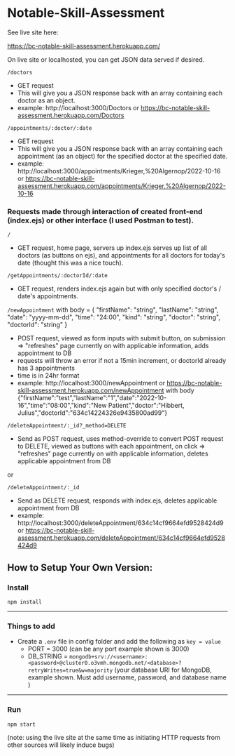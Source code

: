 # Notable-Skill-Assessment

See live site here:

https://bc-notable-skill-assessment.herokuapp.com/

On live site or localhosted, you can get JSON data served if desired.

`/doctors`
- GET request
- This will give you a JSON response back with an array containing each doctor as an object.
- example: http://localhost:3000/Doctors or https://bc-notable-skill-assessment.herokuapp.com/Doctors

`/appointments/:doctor/:date`
- GET request
- This will give you a JSON response back with an array containing each appointment (as an object) for the specified doctor at the specified date.
- example: http://localhost:3000/appointments/Krieger,%20Algernop/2022-10-16 or https://bc-notable-skill-assessment.herokuapp.com/appointments/Krieger,%20Algernop/2022-10-16


### Requests made through interaction of created front-end (index.ejs) or other interface (I used Postman to test).

`/`
- GET request, home page, servers up index.ejs serves up list of all doctors (as buttons on ejs), and appointments for all doctors for today's date (thought this was a nice touch).

`/getAppointments/:doctorId/:date`
- GET request, renders index.ejs again but with only specified doctor's / date's appointments.

`/newAppointment`
with body = 
{
"firstName": "string",
"lastName": "string",
"date": "yyyy-mm-dd",
"time": "24:00",
"kind": "string",
"doctor": "string",
"doctorId": "string"
}

- POST request, viewed as form inputs with submit button, on submission => "refreshes" page currently on with applicable information, adds appointment to DB
- requests will throw an error if not a 15min increment, or doctorId already has 3 appointments 
- time is in 24hr format
- example: http://localhost:3000/newAppointment or https://bc-notable-skill-assessment.herokuapp.com/newAppointment with body {"firstName":"test","lastName":"1","date":"2022-10-16","time":"08:00","kind":"New Patient","doctor":"Hibbert, Julius","doctorId":"634c14224326e9435800ad99"}

`/deleteAppointment/:_id?_method=DELETE`
- Send as POST request, uses method-override to convert POST request to DELETE, viewed as buttons with each appointment, on click => "refreshes" page currently on with applicable information, deletes applicable appointment from DB

 or 

`/deleteAppointment/:_id`
- Send as DELETE request, responds with index.ejs, deletes applicable appointment from DB
- example: http://localhost:3000/deleteAppointment/634c14cf9664efd9528424d9 or https://bc-notable-skill-assessment.herokuapp.com/deleteAppointment/634c14cf9664efd9528424d9

## How to Setup Your Own Version:

### Install

`npm install`

---

### Things to add

- Create a `.env` file in config folder and add the following as `key = value`
  - PORT = 3000 (can be any port example shown is 3000)
  - DB_STRING = `mongodb+srv://<username>:<password>@cluster0.o3vmh.mongodb.net/<database>?retryWrites=true&w=majority` (your database URI for MongoDB, example shown. Must add username, password, and database name )

---

### Run

`npm start`

(note: using the live site at the same time as initiating HTTP requests from other sources will likely induce bugs)


